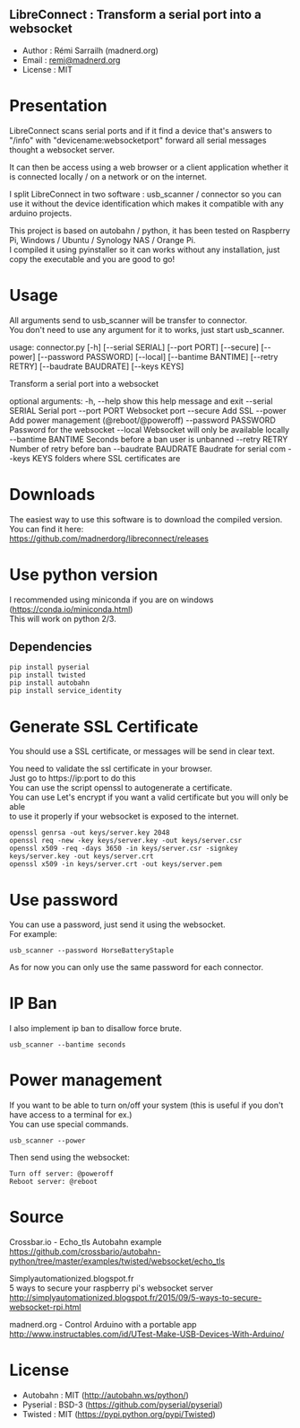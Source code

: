 LibreConnect : Transform a serial port into a websocket
--------------------------------------------------------------
* Author : Rémi Sarrailh (madnerd.org)
* Email : remi@madnerd.org
* License : MIT

# Presentation
LibreConnect scans serial ports and if it find a device that's answers to "/info" with     "devicename:websocketport" forward all serial messages thought a websocket server.      

It can then be access using a web browser or a client application whether it is connected locally / on a network or on the internet.      

I split LibreConnect in two software : usb_scanner / connector so you can use it without the device     identification which makes it compatible with any arduino projects.      

This project is based on autobahn / python, it has been tested on Raspberry Pi, Windows / Ubuntu / Synology NAS / Orange Pi.      
I compiled it using pyinstaller so it can works without any installation, just copy the executable and you are good to go!    

# Usage
All arguments send to usb_scanner will be transfer to connector.    
You don't need to use any argument for it to works, just start usb_scanner.    

usage: connector.py [-h] [--serial SERIAL] [--port PORT] [--secure] [--power]
                    [--password PASSWORD] [--local] [--bantime BANTIME]
                    [--retry RETRY] [--baudrate BAUDRATE] [--keys KEYS]

Transform a serial port into a websocket

optional arguments:
  -h, --help           show this help message and exit
  --serial SERIAL      Serial port
  --port PORT          Websocket port
  --secure             Add SSL
  --power              Add power management (@reboot/@poweroff)
  --password PASSWORD  Password for the websocket
  --local              Websocket will only be available locally
  --bantime BANTIME    Seconds before a ban user is unbanned
  --retry RETRY        Number of retry before ban
  --baudrate BAUDRATE  Baudrate for serial com
  --keys KEYS          folders where SSL certificates are

# Downloads
The easiest way to use this software is to download the compiled version.    
You can find it here:    
https://github.com/madnerdorg/libreconnect/releases

# Use python version
I recommended using miniconda if you are on windows (https://conda.io/miniconda.html)  
This will work on python 2/3.

## Dependencies
```
pip install pyserial
pip install twisted
pip install autobahn
pip install service_identity
```

# Generate SSL Certificate
You should use a SSL certificate, or messages will be send in clear text.   

You need to validate the ssl certificate in your browser.         
Just go to https://ip:port to do this    
You can use the script openssl to autogenerate a certificate.   
You can use Let's encrypt if you want a valid certificate but you will only be able   
to use it properly if your websocket is exposed to the internet.


```
openssl genrsa -out keys/server.key 2048     
openssl req -new -key keys/server.key -out keys/server.csr     
openssl x509 -req -days 3650 -in keys/server.csr -signkey keys/server.key -out keys/server.crt    
openssl x509 -in keys/server.crt -out keys/server.pem    
```

# Use password
You can use a password, just send it using the websocket.    
For example:    
```
usb_scanner --password HorseBatteryStaple
```
As for now you can only use the same password for each connector.    

# IP Ban
I also implement ip ban to disallow force brute.
```
usb_scanner --bantime seconds
```

# Power management
If you want to be able to turn on/off your system (this is useful if you don't have access to a terminal for ex.)    
You can use special commands.
```
usb_scanner --power
```
Then send using the websocket:
```
Turn off server: @poweroff
Reboot server: @reboot
```

# Source    
Crossbar.io - Echo_tls Autobahn example        
https://github.com/crossbario/autobahn-python/tree/master/examples/twisted/websocket/echo_tls      

Simplyautomationized.blogspot.fr      
5 ways to secure your raspberry pi's websocket server       
http://simplyautomationized.blogspot.fr/2015/09/5-ways-to-secure-websocket-rpi.html       

madnerd.org - Control Arduino with a portable app     
http://www.instructables.com/id/UTest-Make-USB-Devices-With-Arduino/      

# License
* Autobahn : MIT (http://autobahn.ws/python/)
* Pyserial : BSD-3 (https://github.com/pyserial/pyserial)
* Twisted : MIT (https://pypi.python.org/pypi/Twisted)
